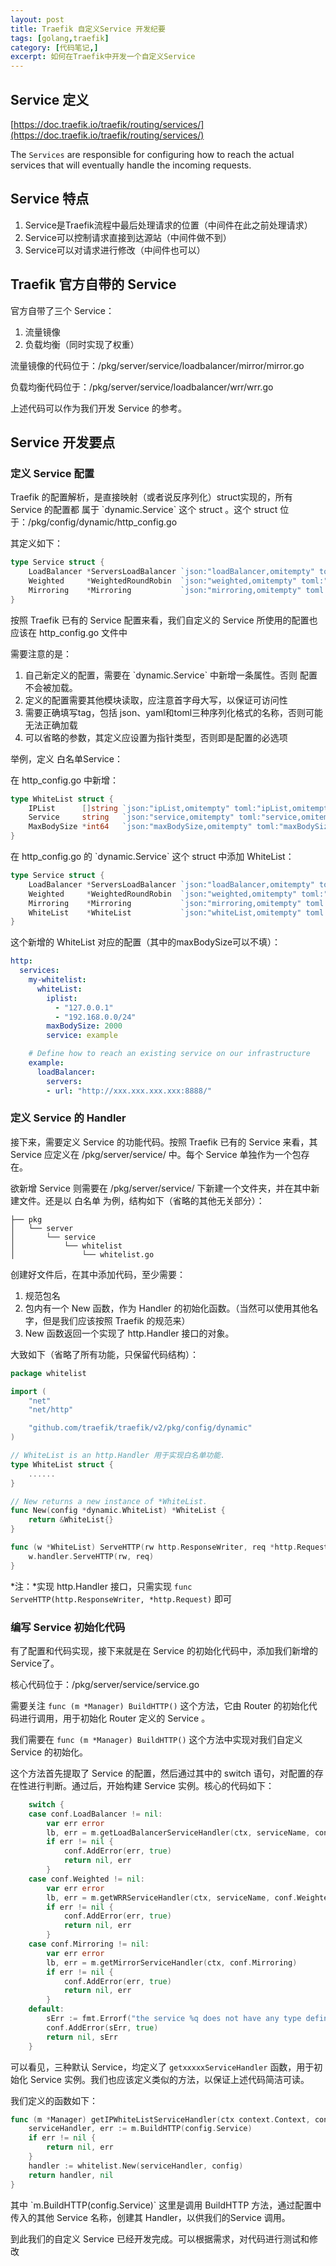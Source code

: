 ```yaml
---
layout: post
title: Traefik 自定义Service 开发纪要
tags: [golang,traefik]
category: [代码笔记,]
excerpt: 如何在Traefik中开发一个自定义Service
---
```



## Service 定义
[https://doc.traefik.io/traefik/routing/services/](https://doc.traefik.io/traefik/routing/services/)

The `Services` are responsible for configuring how to reach the actual services that will eventually handle the incoming requests.



## Service 特点


1. Service是Traefik流程中最后处理请求的位置（中间件在此之前处理请求）
2. Service可以控制请求直接到达源站（中间件做不到）
3. Service可以对请求进行修改（中间件也可以）



## Traefik 官方自带的 Service
官方自带了三个 Service：

1. 流量镜像
2. 负载均衡（同时实现了权重）



流量镜像的代码位于：/pkg/server/service/loadbalancer/mirror/mirror.go  

负载均衡代码位于：/pkg/server/service/loadbalancer/wrr/wrr.go



上述代码可以作为我们开发 Service 的参考。



## Service 开发要点


### 定义 Service 配置
Traefik 的配置解析，是直接映射（或者说反序列化）struct实现的，所有 Service 的配置都 属于 \`dynamic.Service\` 这个 struct 。这个 struct 位于：/pkg/config/dynamic/http\_config.go 

其定义如下：

```go
type Service struct {
	LoadBalancer *ServersLoadBalancer `json:"loadBalancer,omitempty" toml:"loadBalancer,omitempty" yaml:"loadBalancer,omitempty" export:"true"`
	Weighted     *WeightedRoundRobin  `json:"weighted,omitempty" toml:"weighted,omitempty" yaml:"weighted,omitempty" label:"-" export:"true"`
	Mirroring    *Mirroring           `json:"mirroring,omitempty" toml:"mirroring,omitempty" yaml:"mirroring,omitempty" label:"-" export:"true"`
}
```


按照 Traefik 已有的 Service 配置来看，我们自定义的 Service 所使用的配置也应该在 http\_config.go 文件中 

需要注意的是：

1. 自己新定义的配置，需要在 \`dynamic.Service\` 中新增一条属性。否则 配置不会被加载。
2. 定义的配置需要其他模块读取，应注意首字母大写，以保证可访问性
3. 需要正确填写tag，包括 json、yaml和toml三种序列化格式的名称，否则可能无法正确加载
4. 可以省略的参数，其定义应设置为指针类型，否则即是配置的必选项



举例，定义 白名单Service：

在 http\_config.go 中新增：

```go
type WhiteList struct {
	IPList      []string `json:"ipList,omitempty" toml:"ipList,omitempty" yaml:"ipList,omitempty"`
	Service     string   `json:"service,omitempty" toml:"service,omitempty" yaml:"service,omitempty" export:"true"`
	MaxBodySize *int64   `json:"maxBodySize,omitempty" toml:"maxBodySize,omitempty" yaml:"maxBodySize,omitempty" export:"true"`
}
```
在 http\_config.go 的 \`dynamic.Service\`  这个 struct 中添加 WhiteList：

```go
type Service struct {
	LoadBalancer *ServersLoadBalancer `json:"loadBalancer,omitempty" toml:"loadBalancer,omitempty" yaml:"loadBalancer,omitempty" export:"true"`
	Weighted     *WeightedRoundRobin  `json:"weighted,omitempty" toml:"weighted,omitempty" yaml:"weighted,omitempty" label:"-" export:"true"`
	Mirroring    *Mirroring           `json:"mirroring,omitempty" toml:"mirroring,omitempty" yaml:"mirroring,omitempty" label:"-" export:"true"`
	WhiteList    *WhiteList           `json:"whiteList,omitempty" toml:"whiteList,omitempty" yaml:"whiteList,omitempty" label:"-" export:"true"`
}

```
这个新增的 WhiteList 对应的配置（其中的maxBodySize可以不填）：

```yaml
http:
  services:
    my-whitelist:
      whiteList:
        iplist:
          - "127.0.0.1"
          - "192.168.0.0/24"
        maxBodySize: 2000
        service: example

    # Define how to reach an existing service on our infrastructure
    example:
      loadBalancer:
        servers:
        - url: "http://xxx.xxx.xxx.xxx:8888/"
```




### 定义 Service 的 Handler
接下来，需要定义 Service 的功能代码。按照 Traefik 已有的 Service 来看，其 Service 应定义在 /pkg/server/service/ 中。每个 Service 单独作为一个包存在。

欲新增 Service 则需要在 /pkg/server/service/ 下新建一个文件夹，并在其中新建文件。还是以 白名单 为例，结构如下（省略的其他无关部分）：

```Plain Text
├── pkg
│   └── server
│       └── service
│           └── whitelist
│               └── whitelist.go
```
创建好文件后，在其中添加代码，至少需要：

1. 规范包名
2. 包内有一个 New 函数，作为 Handler 的初始化函数。（当然可以使用其他名字，但是我们应该按照 Traefik 的规范来）
3. New 函数返回一个实现了 http.Handler 接口的对象。

大致如下（省略了所有功能，只保留代码结构）：

```go
package whitelist

import (
	"net"
	"net/http"

	"github.com/traefik/traefik/v2/pkg/config/dynamic"
)

// WhiteList is an http.Handler 用于实现白名单功能.
type WhiteList struct {
	......
}

// New returns a new instance of *WhiteList.
func New(config *dynamic.WhiteList) *WhiteList {
	return &WhiteList{}
}

func (w *WhiteList) ServeHTTP(rw http.ResponseWriter, req *http.Request) {
	w.handler.ServeHTTP(rw, req)
}
```
*注：*实现 http.Handler 接口，只需实现 `func ServeHTTP(http.ResponseWriter, *http.Request)` 即可



### 编写 Service 初始化代码
有了配置和代码实现，接下来就是在 Service 的初始化代码中，添加我们新增的 Service了。

核心代码位于：/pkg/server/service/service.go

需要关注 `func (m *Manager) BuildHTTP()` 这个方法，它由 Router 的初始化代码进行调用，用于初始化 Router 定义的 Service 。

我们需要在 `func (m *Manager) BuildHTTP()` 这个方法中实现对我们自定义 Service 的初始化。  



这个方法首先提取了 Service 的配置，然后通过其中的 switch 语句，对配置的存在性进行判断。通过后，开始构建 Service 实例。核心的代码如下：

```go
    switch {
	case conf.LoadBalancer != nil:
		var err error
		lb, err = m.getLoadBalancerServiceHandler(ctx, serviceName, conf.LoadBalancer)
		if err != nil {
			conf.AddError(err, true)
			return nil, err
		}
	case conf.Weighted != nil:
		var err error
		lb, err = m.getWRRServiceHandler(ctx, serviceName, conf.Weighted)
		if err != nil {
			conf.AddError(err, true)
			return nil, err
		}
	case conf.Mirroring != nil:
		var err error
		lb, err = m.getMirrorServiceHandler(ctx, conf.Mirroring)
		if err != nil {
			conf.AddError(err, true)
			return nil, err
		}
	default:
		sErr := fmt.Errorf("the service %q does not have any type defined", serviceName)
		conf.AddError(sErr, true)
		return nil, sErr
	}
```
可以看见，三种默认 Service，均定义了 `getxxxxxServiceHandler`  函数，用于初始化 Service 实例。我们也应该定义类似的方法，以保证上述代码简洁可读。

我们定义的函数如下：

```go
func (m *Manager) getIPWhiteListServiceHandler(ctx context.Context, config *dynamic.WhiteList) (http.Handler, error) {
	serviceHandler, err := m.BuildHTTP(config.Service)
	if err != nil {
		return nil, err
	}
	handler := whitelist.New(serviceHandler, config)
	return handler, nil
}
```
其中 \`m.BuildHTTP(config.Service)\` 这里是调用 BuildHTTP 方法，通过配置中传入的其他 Service 名称，创建其 Handler，以供我们的Service 调用。



到此我们的自定义 Service 已经开发完成。可以根据需求，对代码进行测试和修改